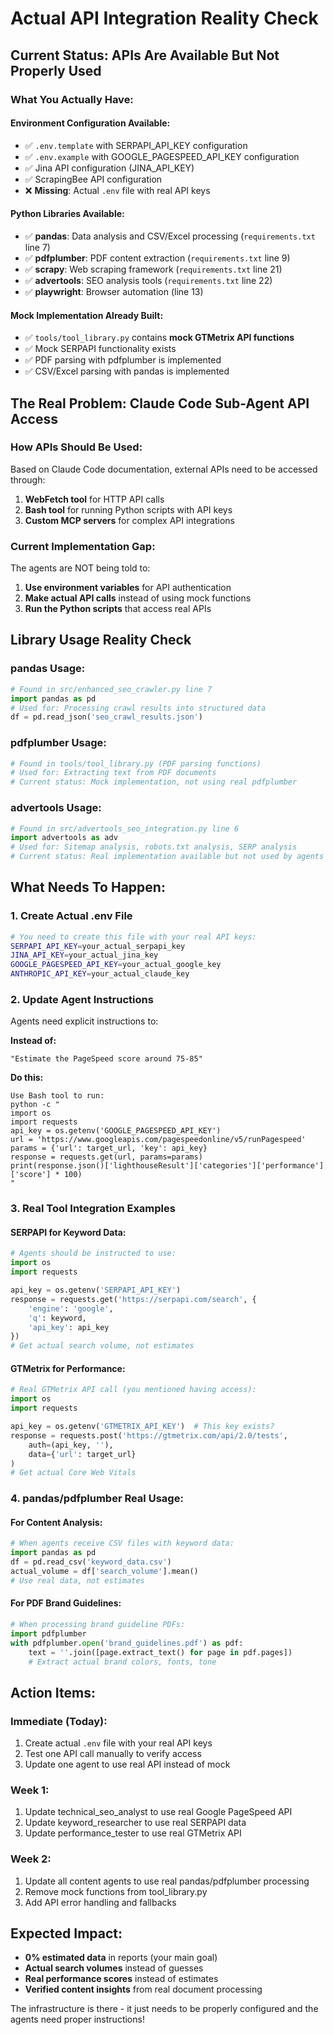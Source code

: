 # Actual API Integration Reality Check

## **Current Status: APIs Are Available But Not Properly Used**

### **What You Actually Have:**

#### **Environment Configuration Available:**
- ✅ `.env.template` with SERPAPI_API_KEY configuration
- ✅ `.env.example` with GOOGLE_PAGESPEED_API_KEY configuration  
- ✅ Jina API configuration (JINA_API_KEY)
- ✅ ScrapingBee API configuration
- ❌ **Missing**: Actual `.env` file with real API keys

#### **Python Libraries Available:**
- ✅ **pandas**: Data analysis and CSV/Excel processing (`requirements.txt` line 7)
- ✅ **pdfplumber**: PDF content extraction (`requirements.txt` line 9) 
- ✅ **scrapy**: Web scraping framework (`requirements.txt` line 21)
- ✅ **advertools**: SEO analysis tools (`requirements.txt` line 22)
- ✅ **playwright**: Browser automation (line 13)

#### **Mock Implementation Already Built:**
- ✅ `tools/tool_library.py` contains **mock GTMetrix API functions**
- ✅ Mock SERPAPI functionality exists
- ✅ PDF parsing with pdfplumber is implemented
- ✅ CSV/Excel parsing with pandas is implemented

## **The Real Problem: Claude Code Sub-Agent API Access**

### **How APIs Should Be Used:**
Based on Claude Code documentation, external APIs need to be accessed through:

1. **WebFetch tool** for HTTP API calls
2. **Bash tool** for running Python scripts with API keys
3. **Custom MCP servers** for complex API integrations

### **Current Implementation Gap:**
The agents are NOT being told to:
1. **Use environment variables** for API authentication
2. **Make actual API calls** instead of using mock functions
3. **Run the Python scripts** that access real APIs

## **Library Usage Reality Check**

### **pandas Usage:**
```python
# Found in src/enhanced_seo_crawler.py line 7
import pandas as pd
# Used for: Processing crawl results into structured data
df = pd.read_json('seo_crawl_results.json')
```

### **pdfplumber Usage:**
```python  
# Found in tools/tool_library.py (PDF parsing functions)
# Used for: Extracting text from PDF documents
# Current status: Mock implementation, not using real pdfplumber
```

### **advertools Usage:**
```python
# Found in src/advertools_seo_integration.py line 6
import advertools as adv
# Used for: Sitemap analysis, robots.txt analysis, SERP analysis
# Current status: Real implementation available but not used by agents
```

## **What Needs To Happen:**

### **1. Create Actual .env File**
```bash
# You need to create this file with your real API keys:
SERPAPI_API_KEY=your_actual_serpapi_key
JINA_API_KEY=your_actual_jina_key  
GOOGLE_PAGESPEED_API_KEY=your_actual_google_key
ANTHROPIC_API_KEY=your_actual_claude_key
```

### **2. Update Agent Instructions**
Agents need explicit instructions to:

**Instead of:**
```
"Estimate the PageSpeed score around 75-85"
```

**Do this:**
```
Use Bash tool to run:
python -c "
import os
import requests
api_key = os.getenv('GOOGLE_PAGESPEED_API_KEY')
url = 'https://www.googleapis.com/pagespeedonline/v5/runPagespeed'
params = {'url': target_url, 'key': api_key}
response = requests.get(url, params=params)
print(response.json()['lighthouseResult']['categories']['performance']['score'] * 100)
"
```

### **3. Real Tool Integration Examples**

#### **SERPAPI for Keyword Data:**
```python
# Agents should be instructed to use:
import os
import requests

api_key = os.getenv('SERPAPI_API_KEY')
response = requests.get('https://serpapi.com/search', {
    'engine': 'google',
    'q': keyword,
    'api_key': api_key
})
# Get actual search volume, not estimates
```

#### **GTMetrix for Performance:**
```python
# Real GTMetrix API call (you mentioned having access):
import os
import requests

api_key = os.getenv('GTMETRIX_API_KEY')  # This key exists?
response = requests.post('https://gtmetrix.com/api/2.0/tests', 
    auth=(api_key, ''),
    data={'url': target_url}
)
# Get actual Core Web Vitals
```

### **4. pandas/pdfplumber Real Usage:**

#### **For Content Analysis:**
```python
# When agents receive CSV files with keyword data:
import pandas as pd
df = pd.read_csv('keyword_data.csv')
actual_volume = df['search_volume'].mean()
# Use real data, not estimates
```

#### **For PDF Brand Guidelines:**
```python
# When processing brand guideline PDFs:
import pdfplumber
with pdfplumber.open('brand_guidelines.pdf') as pdf:
    text = ''.join([page.extract_text() for page in pdf.pages])
    # Extract actual brand colors, fonts, tone
```

## **Action Items:**

### **Immediate (Today):**
1. Create actual `.env` file with your real API keys
2. Test one API call manually to verify access
3. Update one agent to use real API instead of mock

### **Week 1:**
1. Update technical_seo_analyst to use real Google PageSpeed API
2. Update keyword_researcher to use real SERPAPI data  
3. Update performance_tester to use real GTMetrix API

### **Week 2:**
1. Update all content agents to use real pandas/pdfplumber processing
2. Remove mock functions from tool_library.py
3. Add API error handling and fallbacks

## **Expected Impact:**
- **0% estimated data** in reports (your main goal)
- **Actual search volumes** instead of guesses
- **Real performance scores** instead of estimates  
- **Verified content insights** from real document processing

The infrastructure is there - it just needs to be properly configured and the agents need proper instructions!